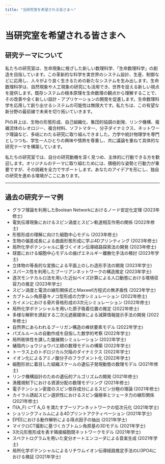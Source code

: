 ```yaml
---
title: "当研究室を希望される皆さまへ"
---
```


# 当研究室を希望される皆さまへ

## 研究テーマについて
私たちの研究室は、生命現象に根ざした新しい数理科学、「生命数理科学」の創造を目指しています。この革新的な科学を実世界のシステム設計、生産、制御などに応用し、人々がより良く生きるための新たなシステムを生み出します。生命数理科学は、自然現象や人工現象の研究にも活用でき、世界を捉える新しい視点を提供します。既存システムの根本原理を生命数理の観点から理解することで、その改善や全く新しい設計・アプリケーションの開発を促進します。生命数理科学を応用して創り出せるシステムの可能性は無限大です。私たちは、この有望な新分野の最前線で未来を切り拓いていきます。

​PIの井上は、生物の形態形成、自己組織化、集団的協調の創発、リンク機構、複雑流体のレオロジー、複合材料、ソフトマター、分子ダイナミクス、ネットワーク理論など、多岐にわたる研究に取り組んできました。力学や統計物理学を専門としつつも、学生一人ひとりの興味や情熱を尊重し、共に議論を重ねて具体的な研究テーマを構築しています。

​私たちの研究室では、自分の研究動機を深く見つめ、主体的に行動できる方を歓迎します。オリジナルのテーマに取り組むためには、積極的な姿勢と行動力が重要ですが、その挑戦を全力でサポートします。あなたのアイデアを形にし、独自の研究を進める環境がここにあります。

---

## 過去の研究テーマ例

*   グラフ理論を利用したBoolean Networkにおけるノード安定化定理 (2023年修士)
*   電気伝導現象におけるスピン渦度とスピン軌道相互作用の関係 (2022年修士)
*   形態形成の理解に向けた細胞中心モデル (2023年修士)
*   生物の偏差成⾧による曲面形態形成に学ぶ4Dプリンティング (2023年修士)
*   局所化学ポテンシャルに基づくイオン伝導経路探索法の開発 (2023年修士)
*   球面における細胞中心モデルの曲げエネルギー離散化手法の検討 (2023年学士)
*   立体物の等長的な変換による平面上のしわ造形手法の開発 (2023年学士)
*   スパース性を利用したブーリアンネットワークの構造推定 (2023年学士)
*   逐次モンテカルロ法を用いた近似ベイズ計算による人口動態における環境収容力の推定 (2023年学士)
*   スピン渦度と電流の線形関係式とMaxwell方程式の無矛盾性 (2023年学士)
*   カブトムシ角原基キノコ型形成の力学シミュレーション (2022年修士)
*   カイメンにおける骨片骨格形成の3次元シミュレーション (2022年修士)
*   局所化学ポテンシャルを用いた原子吸着位置の推定 (2022年修士)
*   ​多様な解釈を誘起する二次元遮蔽媒体による減算情報提示手法の開発 (2022年修士)
*   自然界にあらわれるブーリガン構造の棒状要素モデル (2022年学士)
*   パズルルールの自動作成を目指した数学的考察 (2022年学士)
*   局所剛体性を課した皺展開シミュレーション (2022年学士)
*   蛹殻内ショウジョウバエ翅の数理モデルの構築 (2022年学士)
*   トーラス上のトポロジカル欠陥のダイナミクス (2022年学士)
*   イオン化によるアミノ酸分子のフラグメント化 (2022年学士)
*   細胞形状に着目した組織スケールの遺伝子発現動態の数理モデル (2021年修士)
*   リンク機構設計のための遺伝的アルゴリズムの開発 (2021年修士)
*   漁獲規制下における資源分配の数理モデリング (2021年修士)
*   電子テンション密度のスピン依存成分によるスピン分極の理論 (2021年修士)
*   カイラル誘起スピン選択性におけるスピン偏極率とツェータ力の線形関係 (2021年修士)
*   Π(A_F) ⊂^T A_G を満たすブーリアンネットワークの低次元化 (2021年学士)
*   シュリンクフィルムによる4Dプリントアクティベーション (2021年学士)
*   ÉPÉEにおける動作解析による得点因子の抽出 (2021年学士)
*   マイクロCT撮影に基づくカブトムシ角原基の3Dモデル (2021年学士)
*   3次元形態形成を表す隣接細胞間ネットワークモデル (2021年学士)
*   スペクトログラムを用いた変分オートエンコーダによる音楽生成 (2021年学士)
*   局所化学ポテンシャルによるリチウムイオン伝導経路推定手法のLI3PO4における検証 (2021年学士)
